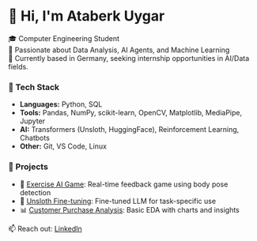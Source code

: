 # 👋 Hi, I'm Ataberk Uygar

🎓 Computer Engineering Student  
🔬 Passionate about Data Analysis, AI Agents, and Machine Learning  
📍 Currently based in Germany, seeking internship opportunities in AI/Data fields.

### 🔧 Tech Stack
- **Languages:** Python, SQL
- **Tools:** Pandas, NumPy, scikit-learn, OpenCV, Matplotlib, MediaPipe, Jupyter
- **AI:** Transformers (Unsloth, HuggingFace), Reinforcement Learning, Chatbots
- **Other:** Git, VS Code, Linux

### 📌 Projects
- 🚴 [Exercise AI Game](https://github.com/yourrepo): Real-time feedback game using body pose detection
- 🤖 [Unsloth Fine-tuning](https://github.com/yourrepo): Fine-tuned LLM for task-specific use
- 📊 [Customer Purchase Analysis](https://github.com/yourrepo): Basic EDA with charts and insights

📫 Reach out: [LinkedIn](www.linkedin.com/in/ataberk-uygar)
